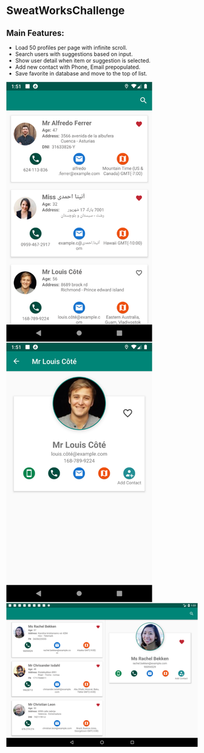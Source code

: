 # SweatWorksChallenge

## Main Features:
- Load 50 profiles per page with infinite scroll.
- Search users with suggestions based on input.
- Show user detail when item or suggestion is selected.
- Add new contact with Phone, Email prepopulated.
- Save favorite in database and move to the top of list.

<img src="https://github.com/LSTR/SweatWorksChallenge/blob/master/r/Screenshot_1567104677.png?raw=true" width="384"/>

<img src="https://github.com/LSTR/SweatWorksChallenge/blob/master/r/Screenshot_1567104686.png?raw=true" width="384"/>

<img src="https://github.com/LSTR/SweatWorksChallenge/blob/master/r/Screenshot_1567104700.png?raw=true" width="640"/>
